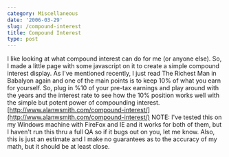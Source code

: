 ```yaml
---
category: Miscellaneous
date: '2006-03-29'
slug: /compound-interest
title: Compound Interest
type: post
---
```



I like looking at what compound interest can do for me (or anyone
else). So, I made a little page with some javascript on it to
create a simple compound interest display. As I've mentioned
recently, I just read The Richest Man in Babalyon again and one of
the main points is to keep 10% of what you earn for yourself. So,
plug in %10 of your pre-tax earnings and play around with the years
and the interest rate to see how the 10% position works well with
the simple but potent power of compounding interest.
[http://www.alanwsmith.com/compound-interest/](http://www.alanwsmith.com/compound-interest/)
NOTE: I've tested this on my Windows machine with FireFox and IE
and it works for both of them, but I haven't run this thru a full
QA so if it bugs out on you, let me know. Also, this is just an
estimate and I make no guarantees as to the accuracy of my math,
but it should be at least close.